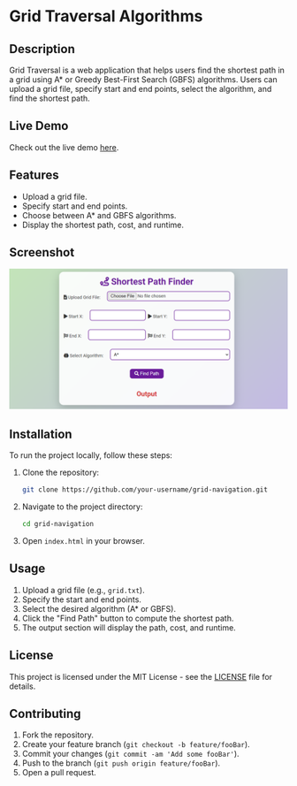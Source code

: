 # Grid Traversal Algorithms

## Description

Grid Traversal is a web application that helps users find the shortest path in a grid using A\* or Greedy Best-First Search (GBFS) algorithms. Users can upload a grid file, specify start and end points, select the algorithm, and find the shortest path.

## Live Demo

Check out the live demo [here](https://hamzeh01.github.io/grid-navigation/).

## Features

- Upload a grid file.
- Specify start and end points.
- Choose between A\* and GBFS algorithms.
- Display the shortest path, cost, and runtime.

## Screenshot

![Screenshot](screen.png)

## Installation

To run the project locally, follow these steps:

1. Clone the repository:
   ```sh
   git clone https://github.com/your-username/grid-navigation.git
   ```
2. Navigate to the project directory:
   ```sh
   cd grid-navigation
   ```
3. Open `index.html` in your browser.

## Usage

1. Upload a grid file (e.g., `grid.txt`).
2. Specify the start and end points.
3. Select the desired algorithm (A\* or GBFS).
4. Click the "Find Path" button to compute the shortest path.
5. The output section will display the path, cost, and runtime.

## License

This project is licensed under the MIT License - see the [LICENSE](LICENSE) file for details.

## Contributing

1. Fork the repository.
2. Create your feature branch (`git checkout -b feature/fooBar`).
3. Commit your changes (`git commit -am 'Add some fooBar'`).
4. Push to the branch (`git push origin feature/fooBar`).
5. Open a pull request.
